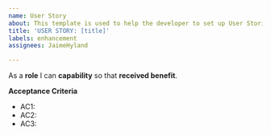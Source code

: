 ```yaml
---
name: User Story
about: This template is used to help the developer to set up User Stories on the Kanban
title: 'USER STORY: [title]'
labels: enhancement
assignees: JaimeHyland

---
```


As a **role** I can **capability** so that **received benefit**.

**Acceptance Criteria**
- AC1:
- AC2:
- AC3:
